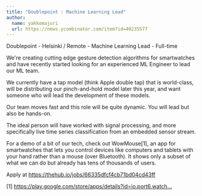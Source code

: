 ```yaml
---
title: "Doublepoint : Machine Learning Lead"
author:
  name: yakkomajuri
  url: https://news.ycombinator.com/item?id=40235577
---
```

Doublepoint - Helsinki &#x2F; Remote - Machine Learning Lead - Full-time

We&#x27;re creating cutting edge gesture detection algorithms for smartwatches and have recently started looking for an experienced ML Engineer to lead our ML team.

We currently have a tap model (think Apple double tap) that is world-class, will be distributing our pinch-and-hold model later this year, and want someone who will lead the development of these models.

Our team moves fast and this role will be quite dynamic. You will lead but also be hands-on.

The ideal person will have worked with signal processing, and more specifically live time series classification from an embedded sensor stream.

For a demo of a bit of our tech, check out WowMouse[1], an app for smartwatches that lets you control devices like computers and tablets with your hand rather than a mouse (over Bluetooth). It shows only a subset of what we can do but already has tens of thousands of users.

Apply at <a href="https:&#x2F;&#x2F;thehub.io&#x2F;jobs&#x2F;66335dfcf4cb71bd04cd43ff" rel="nofollow">https:&#x2F;&#x2F;thehub.io&#x2F;jobs&#x2F;66335dfcf4cb71bd04cd43ff</a>

[1] <a href="https:&#x2F;&#x2F;play.google.com&#x2F;store&#x2F;apps&#x2F;details?id=io.port6.watchbridge&amp;hl=en&amp;gl=US">https:&#x2F;&#x2F;play.google.com&#x2F;store&#x2F;apps&#x2F;details?id=io.port6.watch...</a>
